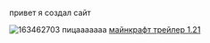 
  привет я создал сайт
  
![163462703](https://github.com/user-attachments/assets/d14d16f9-6f42-47e9-9c1a-4fde0f811b89)
пицааааааа
[майнкрафт трейлер 1.21](https://youtu.be/NG-5L34HqOs?si=8deQfwFwrlKvOrAP)
